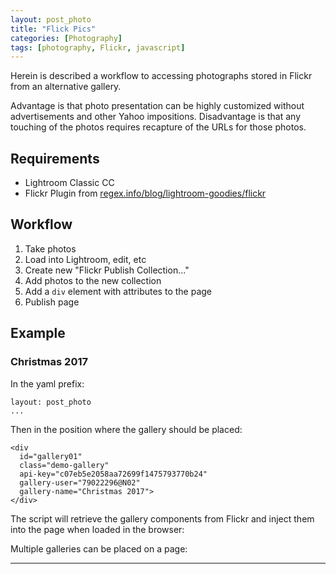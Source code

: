 ```yaml
---
layout: post_photo
title: "Flick Pics"
categories: [Photography]
tags: [photography, Flickr, javascript]
---
```


Herein is described a workflow to accessing photographs stored in Flickr from an alternative gallery.

Advantage is that photo presentation can be highly customized without advertisements and other Yahoo impositions. Disadvantage is that any touching of the photos requires recapture of the URLs for those photos. 

<!--break-->

## Requirements

* Lightroom Classic CC
* Flickr Plugin from [regex.info/blog/lightroom-goodies/flickr](http://regex.info/blog/lightroom-goodies/flickr)

## Workflow

1. Take photos
2. Load into Lightroom, edit, etc
3. Create new "Flickr Publish Collection..."
4. Add photos to the new collection
5. Add a `div` element with attributes to the page
6. Publish page

## Example

### Christmas 2017

In the yaml prefix:

```
layout: post_photo
...
```

Then in the position where the gallery should be placed:

```
<div 
  id="gallery01" 
  class="demo-gallery" 
  api-key="c07eb5e2058aa72699f1475793770b24"
  gallery-user="79022296@N02"
  gallery-name="Christmas 2017">
</div>
```

The script will retrieve the gallery components from Flickr and inject them into the page when loaded in the browser:

<div 
  id="gallery01" 
  class="demo-gallery" 
  api-key="c07eb5e2058aa72699f1475793770b24"
  gallery-user="79022296@N02"
  gallery-name="Christmas 2017">
</div>

Multiple galleries can be placed on a page:

<div 
  id="gallery02" 
  class="demo-gallery" 
  api-key="c07eb5e2058aa72699f1475793770b24"
  gallery-user="79022296@N02"
  gallery-name="TEST01">
</div>

---
